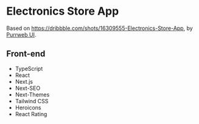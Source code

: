 # Electronics Store App

Based on https://dribbble.com/shots/16309555-Electronics-Store-App, by [Purrweb UI](https://dribbble.com/purrwebui).

## Front-end

- TypeScript
- React
- Next.js
- Next-SEO
- Next-Themes
- Tailwind CSS
- Heroicons
- React Rating
